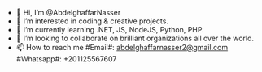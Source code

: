 - 👋 Hi, I’m @AbdelghaffarNasser
- 👀 I’m interested in coding & creative projects.
- 🌱 I’m currently learning .NET, JS, NodeJS, Python, PHP.
- 💞️ I’m looking to collaborate on brilliant organizations all over the world.
- 📫 How to reach me #Email#: abdelghaffarnasser2@gmail.com #Whatsapp#: +201125567607
